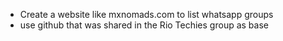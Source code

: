 - Create a website like mxnomads.com to list whatsapp groups
- use github that was shared in the Rio Techies group as base